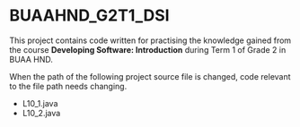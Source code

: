 # BUAAHND_G2T1_DSI

This project contains code written for practising the knowledge gained from the course **Developing Software: Introduction** during Term 1 of Grade 2 in BUAA HND.

When the path of the following project source file is changed, code relevant to the file path needs changing.

* L10_1.java
* L10_2.java